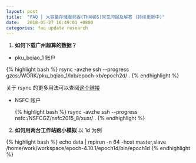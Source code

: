 ```yaml
---
layout: post
title:  "FAQ | 大容量存储服务器(THANOS)常见问题及解答 (持续更新中)"
date:   2018-05-27 16:49:01 +0800
categories: faq update research
---
```


1. **如何下载广州超算的数据？**
  * pku_bqiao_1 账户

   {% highlight bash %}
   rsync -avzhe ssh --progress  gzcs:/WORK/pku_bqiao_1/lxb/epoch-xb/epoch2d/ .
   {% endhighlight %}
      
   关于 rsync 的更多用法可以查阅[这个链接](https://www.tecmint.com/rsync-local-remote-file-synchronization-commands/)

  * NSFC 账户

    {% highlight bash %}
    rsync -avzhe ssh --progress  nsfc:/NSFCGZ/nsfc2015_8/xuxr/ .
    {% endhighlight %}

2. **如何用两台工作站跑小模拟**
   以 1d 为例

{% highlight bash %}
echo data | mpirun -n 64 -host master,slave /home/work/workspace/epoch-4.10.1/epoch1d/bin/epoch1d
{% endhighlight %}




